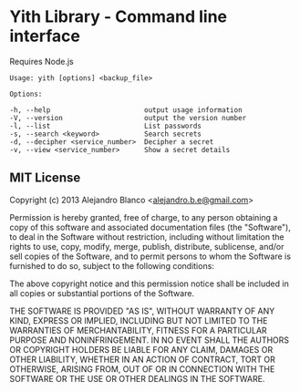 Yith Library - Command line interface
=====================================

Requires Node.js

    Usage: yith [options] <backup_file>

    Options:

    -h, --help                       output usage information
    -V, --version                    output the version number
    -l, --list                       List passwords
    -s, --search <keyword>           Search secrets
    -d, --decipher <service_number>  Decipher a secret
    -v, --view <service_number>      Show a secret details

MIT License
-----------

Copyright (c) 2013 Alejandro Blanco &lt;alejandro.b.e@gmail.com&gt;

Permission is hereby granted, free of charge, to any person obtaining a copy of
this software and associated documentation files (the "Software"), to deal in
the Software without restriction, including without limitation the rights to
use, copy, modify, merge, publish, distribute, sublicense, and/or sell copies of
the Software, and to permit persons to whom the Software is furnished to do so,
subject to the following conditions:

The above copyright notice and this permission notice shall be included in all
copies or substantial portions of the Software.

THE SOFTWARE IS PROVIDED "AS IS", WITHOUT WARRANTY OF ANY KIND, EXPRESS OR
IMPLIED, INCLUDING BUT NOT LIMITED TO THE WARRANTIES OF MERCHANTABILITY, FITNESS
FOR A PARTICULAR PURPOSE AND NONINFRINGEMENT. IN NO EVENT SHALL THE AUTHORS OR
COPYRIGHT HOLDERS BE LIABLE FOR ANY CLAIM, DAMAGES OR OTHER LIABILITY, WHETHER
IN AN ACTION OF CONTRACT, TORT OR OTHERWISE, ARISING FROM, OUT OF OR IN
CONNECTION WITH THE SOFTWARE OR THE USE OR OTHER DEALINGS IN THE SOFTWARE.